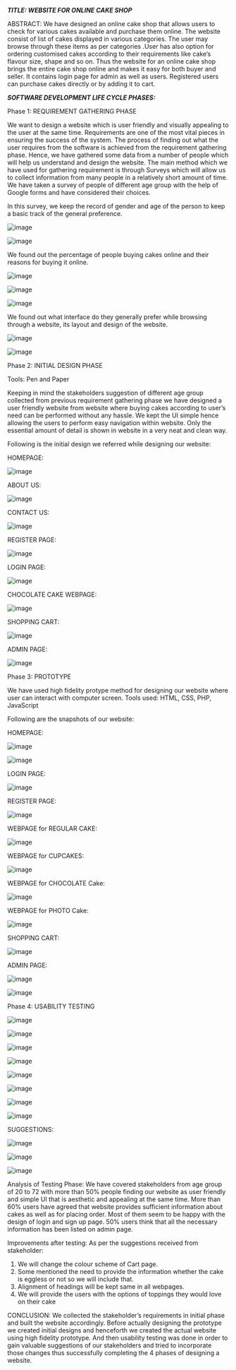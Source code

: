 
***TITLE: WEBSITE FOR ONLINE CAKE SHOP***

ABSTRACT: We have designed an online cake shop that allows users to check for various cakes available and purchase them online. The website consist of list of cakes displayed in various categories. The user may browse through these items as per categories .User has also option for ordering customised cakes according to their requirements like cake’s flavour size, shape and so on. Thus the website for an online cake shop brings the entire cake shop online and makes it easy for both buyer and seller. It contains login page for admin as well as users. Registered users can purchase cakes directly or by adding it to cart.  

***SOFTWARE DEVELOPMENT LIFE CYCLE PHASES:***

Phase 1: REQUIREMENT GATHERING PHASE

We want to design a website which is user friendly and visually appealing to the user at the same time. Requirements are one of the most vital pieces in ensuring the success of the system. The process of finding out what the user requires from the software is achieved from the requirement gathering phase. Hence, we have gathered some data from a number of people which will help us understand and design the website.
The main method which we have used for gathering requirement is through Surveys  which will allow us to collect information from many people in a relatively short amount of time.
We have taken a survey of people of different age group with the help of Google forms and have considered their choices.



In this survey, we keep the record of gender and age of the person to keep a basic track of the general preference.
 
 ![image](https://github.com/roshnishetty271/Human-Machine-Interaction---Online-Cake-shop/assets/144407427/4853947a-1ad0-4a2d-85a9-47bab0094a9d)

![image](https://github.com/roshnishetty271/Human-Machine-Interaction---Online-Cake-shop/assets/144407427/24a9165b-e43a-4d2a-9c08-6e81321fe89c)


We found out the percentage of people buying cakes online and their reasons for buying it online.
 
 ![image](https://github.com/roshnishetty271/Human-Machine-Interaction---Online-Cake-shop/assets/144407427/1a5f4dc2-cf3f-48e4-ac0b-c53c55083caf)

![image](https://github.com/roshnishetty271/Human-Machine-Interaction---Online-Cake-shop/assets/144407427/b5483ecb-b9ab-47d0-bf33-e5e0b359d2f7)

![image](https://github.com/roshnishetty271/Human-Machine-Interaction---Online-Cake-shop/assets/144407427/cebb8d64-46f4-438e-9cd0-e458b86daa37)


 



We found out what interface do they generally prefer while browsing through a website, its layout and design of the website.
 
![image](https://github.com/roshnishetty271/Human-Machine-Interaction---Online-Cake-shop/assets/144407427/6580d7cb-1c82-4e25-8426-73ae9ec77b4d)
 
![image](https://github.com/roshnishetty271/Human-Machine-Interaction---Online-Cake-shop/assets/144407427/06923900-9ef9-4327-8fe8-7bdda5bf7e10)


Phase 2: INITIAL DESIGN PHASE

Tools: Pen and Paper

Keeping in mind the stakeholders suggestion of different age group collected from previous requirement gathering phase we have designed a user friendly website from website where buying cakes according to user’s need can be performed without any hassle.
We kept the UI simple hence allowing the users to perform easy navigation within website.
Only the essential amount of detail is shown in website in a very neat and clean way.









Following is the initial design we referred while designing our website: 

HOMEPAGE:

 ![image](https://github.com/roshnishetty271/Human-Machine-Interaction---Online-Cake-shop/assets/144407427/f63e4bba-bd3e-4938-b555-b388f58f5680)


ABOUT US:

 ![image](https://github.com/roshnishetty271/Human-Machine-Interaction---Online-Cake-shop/assets/144407427/2ea956fb-5d9f-4d0a-8dcc-0f5ccd3febd2)


CONTACT US:

 ![image](https://github.com/roshnishetty271/Human-Machine-Interaction---Online-Cake-shop/assets/144407427/c6e01fcb-a40f-4d51-a768-9b4324ef5168)




REGISTER PAGE:

![image](https://github.com/roshnishetty271/Human-Machine-Interaction---Online-Cake-shop/assets/144407427/549e3130-aa67-4384-8323-e716fd79397c)

 

LOGIN PAGE:

![image](https://github.com/roshnishetty271/Human-Machine-Interaction---Online-Cake-shop/assets/144407427/f3ff92e4-d6c1-457a-8a5b-d4b41afd0b2c)

 






	
CHOCOLATE CAKE WEBPAGE:
 
![image](https://github.com/roshnishetty271/Human-Machine-Interaction---Online-Cake-shop/assets/144407427/78d446ca-92c8-4ed0-829d-e52a4852d052)




SHOPPING CART:	 

![image](https://github.com/roshnishetty271/Human-Machine-Interaction---Online-Cake-shop/assets/144407427/d52e0c1f-5506-42a6-98a1-799cb738e642)


ADMIN PAGE:

 ![image](https://github.com/roshnishetty271/Human-Machine-Interaction---Online-Cake-shop/assets/144407427/c85a09ec-8b6f-4667-a60c-6a0b458842f2)


Phase 3:  PROTOTYPE

We have used high fidelity protype method for designing our website where user can interact with computer screen.
Tools used: HTML, CSS, PHP, JavaScript

Following are the snapshots of our website:

HOMEPAGE:
 
 ![image](https://github.com/roshnishetty271/Human-Machine-Interaction---Online-Cake-shop/assets/144407427/e251b0b6-4f2f-4fe8-8908-0ac7d3e5a2ca)

![image](https://github.com/roshnishetty271/Human-Machine-Interaction---Online-Cake-shop/assets/144407427/f3915f81-9ea2-4e9c-89de-11d016960103)


LOGIN PAGE:

![image](https://github.com/roshnishetty271/Human-Machine-Interaction---Online-Cake-shop/assets/144407427/a748345f-25d9-477d-bab8-5f941fef57e2)

 

REGISTER PAGE:
 
![image](https://github.com/roshnishetty271/Human-Machine-Interaction---Online-Cake-shop/assets/144407427/c9a2c5df-7546-4618-a9ff-9610ef4bca7f)


WEBPAGE for REGULAR CAKE:
 
![image](https://github.com/roshnishetty271/Human-Machine-Interaction---Online-Cake-shop/assets/144407427/c911bea3-ea0a-48ab-a8d6-d4041a7abbe0)


WEBPAGE for CUPCAKES:
 
![image](https://github.com/roshnishetty271/Human-Machine-Interaction---Online-Cake-shop/assets/144407427/c2bee453-bf93-48f4-b9b4-8c2aed8a9076)



WEBPAGE for CHOCOLATE Cake:

![image](https://github.com/roshnishetty271/Human-Machine-Interaction---Online-Cake-shop/assets/144407427/80a74ac5-438f-4fae-9ffb-bc083e9b0ca0)
 

WEBPAGE for PHOTO Cake:

![image](https://github.com/roshnishetty271/Human-Machine-Interaction---Online-Cake-shop/assets/144407427/14b65750-3822-46b4-9043-3122276d9397)
 

SHOPPING CART:
 

![image](https://github.com/roshnishetty271/Human-Machine-Interaction---Online-Cake-shop/assets/144407427/aa8a781b-b37a-438e-8def-df26496ffcb6)










ADMIN PAGE:
 
![image](https://github.com/roshnishetty271/Human-Machine-Interaction---Online-Cake-shop/assets/144407427/1e0ee45d-994b-4f0c-92e6-359d5568b737)

![image](https://github.com/roshnishetty271/Human-Machine-Interaction---Online-Cake-shop/assets/144407427/a860396c-494d-416a-8d21-39cd13f10302)

 

Phase 4: USABILITY TESTING

 
 ![image](https://github.com/roshnishetty271/Human-Machine-Interaction---Online-Cake-shop/assets/144407427/2fdc88b9-6ca8-40b0-9c2f-2b47fa0dd1b4)

 
![image](https://github.com/roshnishetty271/Human-Machine-Interaction---Online-Cake-shop/assets/144407427/a2f94a9d-af06-4993-bc36-9df8b2f5a2e3)


![image](https://github.com/roshnishetty271/Human-Machine-Interaction---Online-Cake-shop/assets/144407427/86f9c36b-f264-47d2-bd77-991990cc885f)

 
![image](https://github.com/roshnishetty271/Human-Machine-Interaction---Online-Cake-shop/assets/144407427/7d8960c8-58f5-46db-8027-4e89b082a90c)

![image](https://github.com/roshnishetty271/Human-Machine-Interaction---Online-Cake-shop/assets/144407427/f706715c-90b7-4736-8371-0444c6c8e16a)

 
![image](https://github.com/roshnishetty271/Human-Machine-Interaction---Online-Cake-shop/assets/144407427/1c0db601-f654-4db9-b475-37cfd0e1f34c)

 
![image](https://github.com/roshnishetty271/Human-Machine-Interaction---Online-Cake-shop/assets/144407427/95fcfdff-4324-4cab-9ded-d9a489ab9789)


 ![image](https://github.com/roshnishetty271/Human-Machine-Interaction---Online-Cake-shop/assets/144407427/ae8e9a4a-9d41-4591-b9b4-6e25122ac03b)



 


 

SUGGESTIONS:
 
![image](https://github.com/roshnishetty271/Human-Machine-Interaction---Online-Cake-shop/assets/144407427/0feecf99-0321-4a15-8dd6-6016eafb30b7)

 ![image](https://github.com/roshnishetty271/Human-Machine-Interaction---Online-Cake-shop/assets/144407427/ac03a785-cb3b-4933-ba6d-27e826250b30)

![image](https://github.com/roshnishetty271/Human-Machine-Interaction---Online-Cake-shop/assets/144407427/4b013b80-91e7-47fb-ab1f-40a0c0b10ba7)


 

Analysis of Testing Phase:
We have covered stakeholders from age group of 20 to 72 with more than 50% people finding our website as user friendly and simple UI that is aesthetic and appealing at the same time.
More than 60% users have agreed that website provides sufficient information about cakes as well as for placing order.
Most of them seem to be happy with the design of login and sign up page.
50% users think that all the necessary information has been listed on admin page.

Improvements after testing:
As per the suggestions received from stakeholder:
1. We will change the colour scheme of Cart page.
2. Some mentioned the need to provide the information whether the cake is eggless or not so we will include that.
3. Alignment of headings will be kept same in all webpages.
4. We will provide the users with the options of toppings they would love on their cake
 
CONCLUSION:
We collected the stakeholder’s requirements in initial phase and built the website accordingly. Before actually designing the prototype we created initial designs and henceforth we created the actual website using high fidelity prototype. And then usability testing was done in order to gain valuable suggestions of our stakeholders and tried to incorporate those changes thus successfully completing the 4 phases of designing a website.
